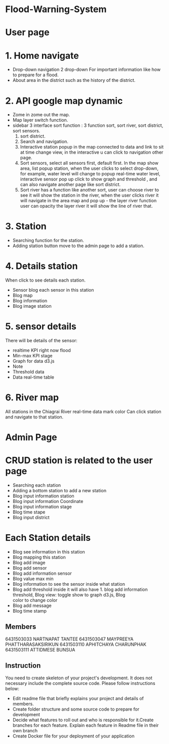 # Flood-Warning-System

# User page
# 1. Home navigate 
- Drop-down navigation 2 drop-down For important information like how to prepare for a flood.
- About area in the district such as the history of the district.

# 2. API google map dynamic 
- Zome in zome out the map. 
- Map layer switch function. 
- sidebar 3 interface sort function : 3 function sort,  sort river, sort district, sort sensors. 
    1. sort district.
    2. Search and navigation.
    3. Interactive station popup in the map connected to data and link to sit at time change view, in the interactive u can click 
       to navigation other page.
    4. Sort sensors, select all sensors first, default first. In the map show area, list popup station, when the user clicks to 
       select drop-down, for example, water level will change to popup real-time water level, interactive sensor pop up click to show graph and threshold , and can also navigate another page like sort district.
    5. Sort river has a function like another sort, user can choose river to see it will show the station in the river, when the 
       user clicks river it will navigate in the area map and pop up - the layer river function user can opacity the layer river it will show the line of river that.
# 3. Station
- Searching function for the station.
- Adding station button move to the admin page to add a station.

# 4. Details station
When click to see details each station.
- Sensor blog each sensor in this station
- Blog map
- Blog information
- Blog image station

# 5. sensor details
There will be details of the sensor:
- realtime KPI right now flood
- Min-max KPI stage
- Graph for data d3.js
- Note
- Threshold data
- Data real-time table
# 6. River map 
All stations in the Chiagrai River real-time data mark color Can click station and navigate to that station.

# Admin Page
# CRUD station is related to the user page 
- Searching each station 
- Adding a bottom station to add a new station 
- Blog input information station
- Blog input information Coordinate
- Blog input information stage 
- Blog time stape 
- Blog input district

# Each Station details
- Blog see information in this station 
- Blog mapping this station
- Blog add image 
- Blog add sensor
- Blog add information sensor
- Blog value max min
- Blog information to see the sensor inside what station
- Blog add threshold inside it will also have 1. blog add information threshold, Blog view: toggle show to graph d3.js, Blog  
  color to change color
- Blog add message
- Blog time stamp

    

## Members
6431503033 NARTNAPAT TANTEE
6431503047 MAYPREEYA PHATTHARASAKSIRIKUN
6431503110 APHITCHAYA CHARUNPHAK
6431503111 ATTIDMESE BUNSUA

## Instruction
You need to create skeleton of your project's development. It does not necessary include the complete source code. Please follow instructions below:
- Edit readme file that briefly explains your project and details of members.​ 
- Create folder structure and some source code to prepare for development
- Decide what features to roll out and who is responsible for it.​ Create branches for each feature. Explain each feature in Readme file in their own branch​ 
- Create Docker file for your deployment of your application 
